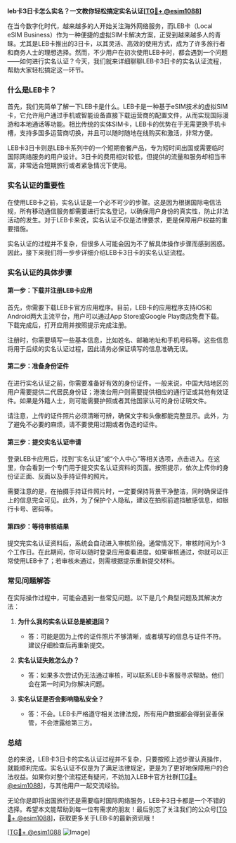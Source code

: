 **leb卡3日卡怎么实名？一文教你轻松搞定实名认证[[TG💪+ @esim1088](https://t.me/s/esim1088)]**

在当今数字化时代，越来越多的人开始关注海外网络服务，而LEB卡（Local eSIM Business）作为一种便捷的虚拟SIM卡解决方案，正受到越来越多人的青睐。尤其是LEB卡推出的3日卡，以其灵活、高效的使用方式，成为了许多旅行者和商务人士的理想选择。然而，不少用户在初次使用LEB卡时，都会遇到一个问题——如何进行实名认证？今天，我们就来详细聊聊LEB卡3日卡的实名认证流程，帮助大家轻松搞定这一环节。

### 什么是LEB卡？

首先，我们先简单了解一下LEB卡是什么。LEB卡是一种基于eSIM技术的虚拟SIM卡，它允许用户通过手机或智能设备直接下载运营商的配置文件，从而实现国际漫游和本地通话等功能。相比传统的实体SIM卡，LEB卡的优势在于无需更换手机卡槽，支持多国多运营商切换，并且可以随时随地在线购买和激活，非常方便。

LEB卡3日卡则是LEB卡系列中的一个短期套餐产品，专为短时间出国或需要临时国际网络服务的用户设计。3日卡的费用相对较低，但提供的流量和服务却相当丰富，非常适合短期旅行或者紧急情况下使用。

### 实名认证的重要性

在使用LEB卡之前，实名认证是一个必不可少的步骤。这是因为根据国际电信法规，所有移动通信服务都需要进行实名登记，以确保用户身份的真实性，防止非法活动的发生。对于LEB卡来说，实名认证不仅是法律要求，更是保障用户权益的重要措施。

实名认证的过程并不复杂，但很多人可能会因为不了解具体操作步骤而感到困惑。因此，接下来我们将一步步详细介绍LEB卡3日卡的实名认证流程。

### 实名认证的具体步骤

#### 第一步：下载并注册LEB卡应用

首先，你需要下载LEB卡官方应用程序。目前，LEB卡的应用程序支持iOS和Android两大主流平台，用户可以通过App Store或Google Play商店免费下载。下载完成后，打开应用并按照提示完成注册。

注册时，你需要填写一些基本信息，比如姓名、邮箱地址和手机号码等。这些信息将用于后续的实名认证过程，因此请务必保证填写的信息准确无误。

#### 第二步：准备身份证件

在进行实名认证之前，你需要准备好有效的身份证件。一般来说，中国大陆地区的用户需要提供二代居民身份证；港澳台用户则需要提供相应的通行证或其他有效证件。如果是外籍人士，则可能需要护照或者其他国家认可的身份证明文件。

请注意，上传的证件照片必须清晰可辨，确保文字和头像都能完整显示。此外，为了避免不必要的麻烦，请不要使用过期或者伪造的证件。

#### 第三步：提交实名认证申请

登录LEB卡应用后，找到“实名认证”或“个人中心”等相关选项，点击进入。在这里，你会看到一个专门用于提交实名认证资料的页面。按照提示，依次上传你的身份证正面、反面以及手持证件的照片。

需要注意的是，在拍摄手持证件照片时，一定要保持背景干净整洁，同时确保证件上的信息完全可见。此外，为了保护个人隐私，建议在拍照前遮挡敏感信息，如银行卡号、密码等。

#### 第四步：等待审核结果

提交完实名认证资料后，系统会自动进入审核阶段。通常情况下，审核时间为1-3个工作日。在此期间，你可以随时登录应用查看进度。如果审核通过，你就可以正常使用LEB卡了；若审核未通过，则需根据提示重新提交材料。

### 常见问题解答

在实际操作过程中，可能会遇到一些常见问题。以下是几个典型问题及其解决方法：

1. **为什么我的实名认证总是被退回？**
   - 答：可能是因为上传的证件照片不够清晰，或者填写的信息与证件不符。建议仔细检查后再重新提交。

2. **实名认证失败怎么办？**
   - 答：如果多次尝试仍无法通过审核，可以联系LEB卡客服寻求帮助。他们会在第一时间为你解决问题。

3. **实名认证是否会影响隐私安全？**
   - 答：不会。LEB卡严格遵守相关法律法规，所有用户数据都会得到妥善保管，不会泄露给第三方。

### 总结

总的来说，LEB卡3日卡的实名认证过程并不复杂，只要按照上述步骤认真操作，就能顺利完成。实名认证不仅是为了满足法律规定，更是为了更好地保障用户的合法权益。如果你对整个流程还有疑问，不妨加入LEB卡官方社群[[TG💪+ @esim1088](https://t.me/s/esim1088)]，与其他用户一起交流经验。

无论你是即将出国旅行还是需要临时国际网络服务，LEB卡3日卡都是一个不错的选择。希望本文能帮助到每一位有需求的朋友！最后别忘了关注我们的公众号[[TG💪+ @esim1088](https://t.me/s/esim1088)]，获取更多关于LEB卡的最新资讯哦！

[[TG💪+ @esim1088](https://t.me/s/esim1088) ![Image](https://i.postimg.cc/4NQfJmqS/Snipaste-2025-05-13-00-14-12.png)]